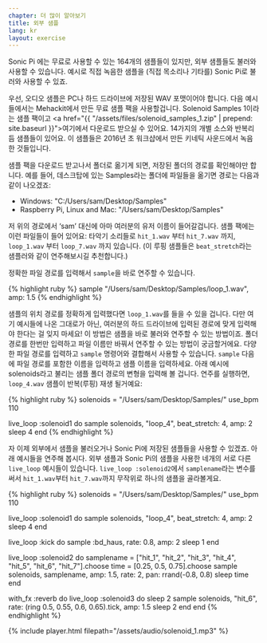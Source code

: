 ```yaml
---
chapter: 더 많이 알아보기
title: 외부 샘플
lang: kr
layout: exercise
---
```


Sonic Pi 에는 무료로 사용할 수 있는 164개의 샘플들이 있지만, 외부 샘플들도 불러와 사용할 수 있습니다. 예시로 직접 녹음한 샘플을 (직접 목소리나 기타를) Sonic Pi로 불러와 사용할 수 있죠.

우선, 오디오 샘플은 PC나 하드 드라이브에 저장된 WAV 포맷이어야 합니다. 다음 예시들에서는 Mehackit에서 만든 무료 샘플 팩을 사용할겁니다. Solenoid Samples 1이라는 샘플 팩이고 <a href="{{ "/assets/files/solenoid_samples_1.zip" | prepend: site.baseurl }}">여기에서</a> 다운로드 받으실 수 있어요. 14가지의 개별 소스와 반복리듬 샘플들이 있어요. 이 샘플들은  2016년 초 워크샵에서 만든 키네틱 사운드에서 녹음한 것들입니다.

샘플 팩을 다운로드 받고나서 폴더로 옮기게 되면, 저장된 폴더의 경로를 확인해야만 합니다. 예를 들어, 데스크탑에 있는 Samples라는 폴더에 파일들을 옮기면 경로는 다음과 같이 나오겠죠:

* Windows: "C:/Users/sam/Desktop/Samples" 
* Raspberry Pi, Linux and Mac: "/Users/sam/Desktop/Samples" 


저 위의 경로에서 ‘sam’ 대신에 아마 여러분의 유저 이름이 들어갈겁니다. 샘플 팩에는 이런 파일들이 들어 있어요: 타악기 소리들로 `hit_1.wav`  부터 `hit_7.wav` 까지,  `loop_1.wav` 부터 `loop_7.wav` 까지 있습니다. (이 루핑 샘플들은 `beat_stretch`라는 샘플러와 같이 연주해보시길 추천합니다.)

정확한 파일 경로를 입력해서 `sample`을 바로 연주할 수 있습니다.

{% highlight ruby %}
sample "/Users/sam/Desktop/Samples/loop_1.wav", amp: 1.5
{% endhighlight %}

샘플의 위치 경로를 정확하게 입력했다면 `loop_1.wav`를 들을 수 있을 겁니다. 다만 여기 예시들에 나온 그대로가 아닌, 여러분의 하드 드라이브에 입력된 경로에 맞게 입력해야 한다는 걸 잊지 마세요! 이 방법은 샘플을 바로 불러와 연주할 수 있는 방법이죠. 폴더 경로를 한번만 입력하고 파일 이름만 바꿔서 연주할 수 있는 방법이 궁금할거에요. 다양한 파일 경로를 입력하고 `sample` 명령어와 결합해서 사용할 수 있습니다. `sample` 다음에 파일 경로를 포함한 이름을 입력하고 샘플 이름을 입력하세요. 아래 예시에 solenoids라고 불리는 샘플 폴더 경로의 변형을 입력해 볼 겁니다. 연주를 실행하면, `loop_4.wav` 샘플이 반복(루핑) 재생 될거예요:

{% highlight ruby %}
solenoids = "/Users/sam/Desktop/Samples/"
use_bpm 110

live_loop :solenoid1 do
  sample solenoids, "loop_4", beat_stretch: 4, amp: 2
  sleep 4
end
{% endhighlight %}

자 이제 외부에서 샘플을 불러오거나 Sonic Pi에 저장된 샘플들을 사용할 수 있겠죠. 아래 예시들을 연주해 봅시다. 외부 샘플과 Sonic Pi의 샘플을 사용한 네개의 서로 다른 `live_loop` 예시들이 있습니다. `live_loop :solenoid2`에서 `samplename`라는 변수를 써서 `hit_1.wav`부터 `hit_7.wav`까지 무작위로 하나의 샘플을 골라볼게요.

{% highlight ruby %}
solenoids = "/Users/sam/Desktop/Samples/"
use_bpm 110

live_loop :solenoid1 do
  sample solenoids, "loop_4", beat_stretch: 4, amp: 2
  sleep 4
end

live_loop :kick do
  sample :bd_haus, rate: 0.8, amp: 2
  sleep 1
end

live_loop :solenoid2 do
  samplename = ["hit_1", "hit_2", "hit_3", "hit_4", "hit_5", "hit_6", "hit_7"].choose
  time = [0.25, 0.5, 0.75].choose
  sample solenoids, samplename, amp: 1.5, rate: 2, pan: rrand(-0.8, 0.8)
  sleep time
end

with_fx :reverb do
  live_loop :solenoid3 do
    sleep 2
    sample solenoids, "hit_6", rate: (ring 0.5, 0.55, 0.6, 0.65).tick, amp: 1.5
    sleep 2
  end
end
{% endhighlight %}

{% include player.html filepath="/assets/audio/solenoid_1.mp3" %}
